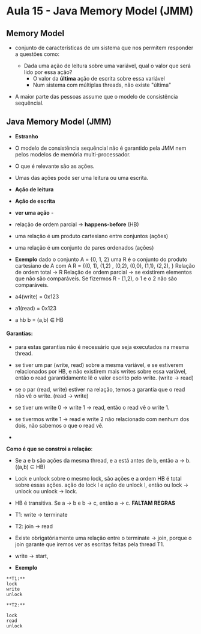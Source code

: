 # Aula 15 - Java Memory Model (JMM)

## Memory Model

- conjunto de características de um sistema que nos permitem responder a questões como:
  - Dada uma ação de leitura sobre uma variável, qual o valor que será lido por essa ação?
    - O valor da **última** ação de escrita sobre essa variável
    - Num sistema com múltiplas threads, não existe "última"

- A maior parte das pessoas assume que o modelo de consistência sequêncial.

## Java Memory Model (JMM)

- **Estranho**
- O modelo de consistência sequêncial não é garantido pela JMM nem pelos modelos de memória multi-processador.
- O que é relevante são as ações.
- Umas das ações pode ser uma leitura ou uma escrita.

- **Ação de leitura**
- **Ação de escrita**

- **ver uma ação** - 
- relação de ordem parcial -> **happens-before** (HB)

- uma relação é um produto cartesiano entre conjuntos (ações)
- uma relação é um conjunto de pares ordenados (ações)

- **Exemplo**
dado o conjunto A = {0, 1, 2}
uma R é o conjunto do produto cartesiano de A com A
R = {(0, 1), (1,2) , (0,2), (0,0), (1,1), (2,2), }
Relação de ordem total -> R
Relação de ordem parcial -> se existirem elementos que não são comparáveis.
Se fizermos R - (1,2), o 1 e o 2 não são comparáveis.


- a4(write) = 0x123
- a1(read) = 0x123

- a hb b = (a,b) ∈ HB


#### Garantias:
- para estas garantias não é necessário que seja executados na mesma thread.

- se tiver um par (write, read) sobre a mesma variável, e se estiverem relacionados por HB, e não existirem mais writes sobre essa variável, então o read garantidamente lê o valor escrito pelo write. (write -> read)
- se o par (read, write) estiver na relação, temos a garantia que o read não vê o write. (read -> write)
- se tiver um write 0 -> write 1 -> read, então o read vê o write 1.
- se tivermos write 1 -> read e write 2 não relacionado com nenhum dos dois, não sabemos o que o read vê.
- 
**Como é que se constroi a relação**:
- Se a e b são ações da mesma thread, e a está antes de b, então a -> b. ((a,b) ∈ HB)
- Lock e unlock sobre o mesmo lock, são ações e a ordem HB é total sobre essas ações. ação de lock l e ação de unlock l, então ou lock -> unlock ou unlock -> lock.
- HB é transitiva. Se a -> b e b -> c, então a -> c.
**FALTAM REGRAS**

- T1: write -> terminate
- T2: join -> read
- Existe obrigatóriamente uma relação entre o terminate -> join, porque o join garante que iremos ver as escritas feitas pela thread T1.

- write -> start, 

- **Exemplo**
```
**T1:**
lock
write
unlock

**T2:**

lock
read
unlock
```
